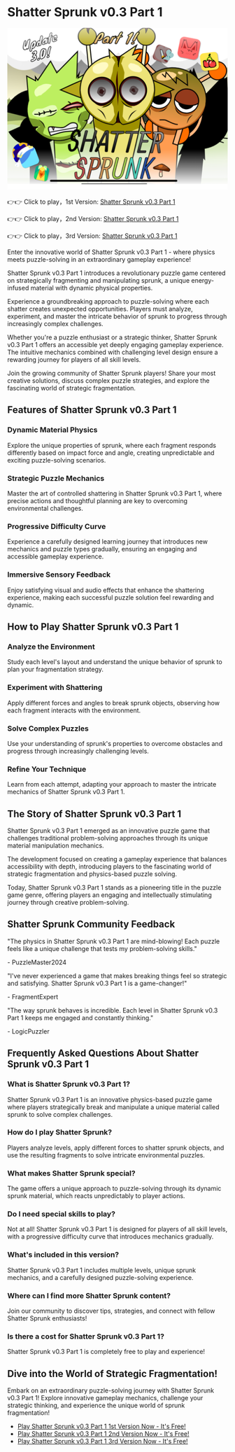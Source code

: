 # Shatter Sprunk v0.3 Part 1

![Shatter Sprunk v0.3 Part 1](https://raw.githubusercontent.com/sprunkiscrunkly/shatter-sprunk-v03-part-1/refs/heads/main/shatter-sprunk-v03-part-1.png "Shatter Sprunk v0.3 Part 1")

👉👉 Click to play，1st Version: [Shatter Sprunk v0.3 Part 1](https://sprunksters.com/shatter-sprunk-v03-part-1/ "Shatter Sprunk v0.3 Part 1")

👉👉 Click to play，2nd Version: [Shatter Sprunk v0.3 Part 1](https://sprunkiscrunkly.com/shatter-sprunk-v03-part-1/ "Shatter Sprunk v0.3 Part 1")

👉👉 Click to play，3rd Version: [Shatter Sprunk v0.3 Part 1](https://sprunkipyramixed.com/shatter-sprunk-v03-part-1/ "Shatter Sprunk v0.3 Part 1")

Enter the innovative world of Shatter Sprunk v0.3 Part 1 - where physics meets puzzle-solving in an extraordinary gameplay experience!

Shatter Sprunk v0.3 Part 1 introduces a revolutionary puzzle game centered on strategically fragmenting and manipulating sprunk, a unique energy-infused material with dynamic physical properties.

Experience a groundbreaking approach to puzzle-solving where each shatter creates unexpected opportunities. Players must analyze, experiment, and master the intricate behavior of sprunk to progress through increasingly complex challenges.

Whether you're a puzzle enthusiast or a strategic thinker, Shatter Sprunk v0.3 Part 1 offers an accessible yet deeply engaging gameplay experience. The intuitive mechanics combined with challenging level design ensure a rewarding journey for players of all skill levels.

Join the growing community of Shatter Sprunk players! Share your most creative solutions, discuss complex puzzle strategies, and explore the fascinating world of strategic fragmentation.

## Features of Shatter Sprunk v0.3 Part 1

### Dynamic Material Physics

Explore the unique properties of sprunk, where each fragment responds differently based on impact force and angle, creating unpredictable and exciting puzzle-solving scenarios.

### Strategic Puzzle Mechanics

Master the art of controlled shattering in Shatter Sprunk v0.3 Part 1, where precise actions and thoughtful planning are key to overcoming environmental challenges.

### Progressive Difficulty Curve

Experience a carefully designed learning journey that introduces new mechanics and puzzle types gradually, ensuring an engaging and accessible gameplay experience.

### Immersive Sensory Feedback

Enjoy satisfying visual and audio effects that enhance the shattering experience, making each successful puzzle solution feel rewarding and dynamic.

## How to Play Shatter Sprunk v0.3 Part 1

### Analyze the Environment

Study each level's layout and understand the unique behavior of sprunk to plan your fragmentation strategy.

### Experiment with Shattering

Apply different forces and angles to break sprunk objects, observing how each fragment interacts with the environment.

### Solve Complex Puzzles

Use your understanding of sprunk's properties to overcome obstacles and progress through increasingly challenging levels.

### Refine Your Technique

Learn from each attempt, adapting your approach to master the intricate mechanics of Shatter Sprunk v0.3 Part 1.

## The Story of Shatter Sprunk v0.3 Part 1

Shatter Sprunk v0.3 Part 1 emerged as an innovative puzzle game that challenges traditional problem-solving approaches through its unique material manipulation mechanics.

The development focused on creating a gameplay experience that balances accessibility with depth, introducing players to the fascinating world of strategic fragmentation and physics-based puzzle solving.

Today, Shatter Sprunk v0.3 Part 1 stands as a pioneering title in the puzzle game genre, offering players an engaging and intellectually stimulating journey through creative problem-solving.

## Shatter Sprunk Community Feedback

"The physics in Shatter Sprunk v0.3 Part 1 are mind-blowing! Each puzzle feels like a unique challenge that tests my problem-solving skills."

\- PuzzleMaster2024

"I've never experienced a game that makes breaking things feel so strategic and satisfying. Shatter Sprunk v0.3 Part 1 is a game-changer!"

\- FragmentExpert

"The way sprunk behaves is incredible. Each level in Shatter Sprunk v0.3 Part 1 keeps me engaged and constantly thinking."

\- LogicPuzzler

## Frequently Asked Questions About Shatter Sprunk v0.3 Part 1

### What is Shatter Sprunk v0.3 Part 1?

Shatter Sprunk v0.3 Part 1 is an innovative physics-based puzzle game where players strategically break and manipulate a unique material called sprunk to solve complex challenges.

### How do I play Shatter Sprunk?

Players analyze levels, apply different forces to shatter sprunk objects, and use the resulting fragments to solve intricate environmental puzzles.

### What makes Shatter Sprunk special?

The game offers a unique approach to puzzle-solving through its dynamic sprunk material, which reacts unpredictably to player actions.

### Do I need special skills to play?

Not at all! Shatter Sprunk v0.3 Part 1 is designed for players of all skill levels, with a progressive difficulty curve that introduces mechanics gradually.

### What's included in this version?

Shatter Sprunk v0.3 Part 1 includes multiple levels, unique sprunk mechanics, and a carefully designed puzzle-solving experience.

### Where can I find more Shatter Sprunk content?

Join our community to discover tips, strategies, and connect with fellow Shatter Sprunk enthusiasts!

### Is there a cost for Shatter Sprunk v0.3 Part 1?

Shatter Sprunk v0.3 Part 1 is completely free to play and experience!

## Dive into the World of Strategic Fragmentation!

Embark on an extraordinary puzzle-solving journey with Shatter Sprunk v0.3 Part 1! Explore innovative gameplay mechanics, challenge your strategic thinking, and experience the unique world of sprunk fragmentation!



- [Play Shatter Sprunk v0.3 Part 1 1st Version Now - It's Free!](https://sprunksters.com/shatter-sprunk-v03-part-1/)
- [Play Shatter Sprunk v0.3 Part 1 2nd Version Now - It's Free!](https://sprunkiscrunkly.com/shatter-sprunk-v03-part-1/)
- [Play Shatter Sprunk v0.3 Part 1 3rd Version Now - It's Free!](https://sprunkipyramixed.com/shatter-sprunk-v03-part-1/)
